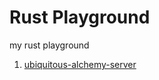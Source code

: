 # Rust Playground

my rust playground

1. [ubiquitous-alchemy-server](./ubiquitous-alchemy-server/README.md)
